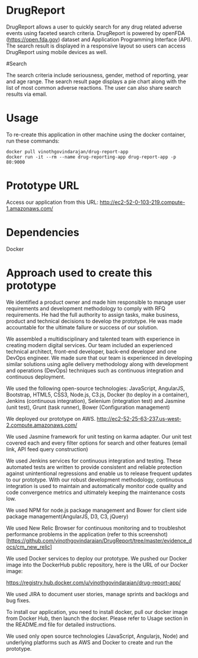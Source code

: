 # DrugReport
DrugReport allows a user to quickly search for any drug related adverse events using faceted search criteria.  DrugReport is powered by openFDA (https://open.fda.gov) dataset and Application Programming Interface (API). The search result is displayed in a responsive layout so users can access DrugReport using mobile devices as well.

#Search

The search criteria include seriousness, gender, method of reporting, year and age range. The search result page displays a pie chart along with the list of most common adverse reactions. The user can also share search results via email.

# Usage
To re-create this application in other machine using the docker container, run these commands:

```
docker pull vinothgovindarajan/drug-report-app
docker run -it --rm --name drug-reporting-app drug-report-app -p 80:9000
```

# Prototype URL
Access our application from this URL: http://ec2-52-0-103-219.compute-1.amazonaws.com/

# Dependencies

Docker

# Approach used to create this prototype

We identified a product owner and made him responsible to manage user requirements and development methodology to comply with RFQ requirements. He had the full authority to assign tasks, make business, product and technical decisions to develop the prototype. He was made accountable for the ultimate failure or success of our solution.

We assembled a multidisciplinary and talented team with experience in creating modern digital services. Our team included an experienced technical architect, front-end developer, back-end developer and one DevOps engineer. We made sure that our team is experienced in developing similar solutions using agile delivery methodology along with development and operations (DevOps) techniques such as continuous integration and continuous deployment.

We used the following open-source technologies: JavaScript, AngularJS, Bootstrap, HTML5, CSS3, Node.js, C3.js, Docker (to deploy in a container), Jenkins (continuous integration), Selenium (integration test) and Jasmine (unit test), Grunt (task runner), Bower (Configuration management)

We deployed our prototype on AWS.
http://ec2-52-25-63-237.us-west-2.compute.amazonaws.com/

We used Jasmine framework for unit testing on karma adapter. Our unit test covered each and every filter options for search and other features (email link, API feed query construction)

We used Jenkins services for continuous integration and testing. These automated tests are written to provide consistent and reliable protection against unintentional regressions and enable us to release frequent updates to our prototype.  With our robust development methodology, continuous integration is used to maintain and automatically monitor code quality and code convergence metrics and ultimately keeping the maintenance costs low.

We used NPM for node.js package management and Bower for client side package management(AngularJS, D3, C3, jQuery)

We used New Relic Browser for continuous monitoring and to troubleshot performance problems in the application (refer to this screenshot) [https://github.com/vinothgovindarajan/DrugReport/tree/master/evidence_docs/cm_new_relic]

We used Docker services to deploy our prototype. We pushed our Docker image into the DockerHub public repository, here is the URL of our Docker image: 

https://registry.hub.docker.com/u/vinothgovindarajan/drug-report-app/

We used JIRA to document user stories, manage sprints and backlogs and bug fixes. 

To install our application, you need to install docker, pull our docker image from Docker Hub, then launch the docker. Please refer to Usage section in the README.md file for detailed instructions.

We used only open source technologies (JavaScript, Angularjs, Node) and underlying platforms such as AWS and Docker to create and run the prototype.





